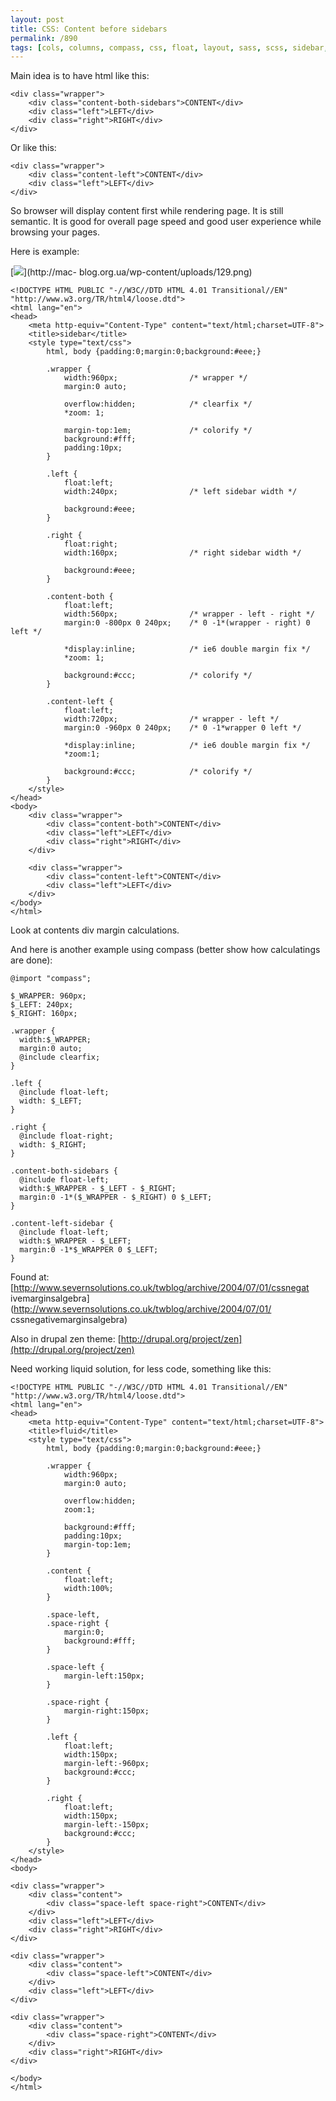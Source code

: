 ```yaml
---
layout: post
title: CSS: Content before sidebars
permalink: /890
tags: [cols, columns, compass, css, float, layout, sass, scss, sidebar, wrapper]
---
```


Main idea is to have html like this:


    <div class="wrapper">
        <div class="content-both-sidebars">CONTENT</div>
        <div class="left">LEFT</div>
        <div class="right">RIGHT</div>
    </div>




Or like this:


    <div class="wrapper">
        <div class="content-left">CONTENT</div>
        <div class="left">LEFT</div>
    </div>


So browser will display content first while rendering page. It is still
semantic. It is good for overall page speed and good user experience while
browsing your pages.


Here is example:


[![](http://mac-blog.org.ua/wp-content/uploads/129-300x36.png)](http://mac-
blog.org.ua/wp-content/uploads/129.png)


    <!DOCTYPE HTML PUBLIC "-//W3C//DTD HTML 4.01 Transitional//EN" "http://www.w3.org/TR/html4/loose.dtd">
    <html lang="en">
    <head>
        <meta http-equiv="Content-Type" content="text/html;charset=UTF-8">
        <title>sidebar</title>
        <style type="text/css">
            html, body {padding:0;margin:0;background:#eee;}

            .wrapper {
                width:960px;                /* wrapper */
                margin:0 auto;

                overflow:hidden;            /* clearfix */
                *zoom: 1;

                margin-top:1em;             /* colorify */
                background:#fff;
                padding:10px;
            }

            .left {
                float:left;
                width:240px;                /* left sidebar width */

                background:#eee;
            }

            .right {
                float:right;
                width:160px;                /* right sidebar width */

                background:#eee;
            }

            .content-both {
                float:left;
                width:560px;                /* wrapper - left - right */
                margin:0 -800px 0 240px;    /* 0 -1*(wrapper - right) 0 left */

                *display:inline;            /* ie6 double margin fix */
                *zoom: 1;

                background:#ccc;            /* colorify */
            }

            .content-left {
                float:left;
                width:720px;                /* wrapper - left */
                margin:0 -960px 0 240px;    /* 0 -1*wrapper 0 left */

                *display:inline;            /* ie6 double margin fix */
                *zoom:1;

                background:#ccc;            /* colorify */
            }
        </style>
    </head>
    <body>
        <div class="wrapper">
            <div class="content-both">CONTENT</div>
            <div class="left">LEFT</div>
            <div class="right">RIGHT</div>
        </div>

        <div class="wrapper">
            <div class="content-left">CONTENT</div>
            <div class="left">LEFT</div>
        </div>
    </body>
    </html>




Look at contents div margin calculations.


And here is another example using compass (better show how calculatings are
done):


    @import "compass";

    $_WRAPPER: 960px;
    $_LEFT: 240px;
    $_RIGHT: 160px;

    .wrapper {
      width:$_WRAPPER;
      margin:0 auto;
      @include clearfix;
    }

    .left {
      @include float-left;
      width: $_LEFT;
    }

    .right {
      @include float-right;
      width: $_RIGHT;
    }

    .content-both-sidebars {
      @include float-left;
      width:$_WRAPPER - $_LEFT - $_RIGHT;
      margin:0 -1*($_WRAPPER - $_RIGHT) 0 $_LEFT;
    }

    .content-left-sidebar {
      @include float-left;
      width:$_WRAPPER - $_LEFT;
      margin:0 -1*$_WRAPPER 0 $_LEFT;
    }




Found at: [http://www.severnsolutions.co.uk/twblog/archive/2004/07/01/cssnegat
ivemarginsalgebra](http://www.severnsolutions.co.uk/twblog/archive/2004/07/01/
cssnegativemarginsalgebra)


Also in drupal zen theme:
[http://drupal.org/project/zen](http://drupal.org/project/zen)


Need working liquid solution, for less code, something like this:


    <!DOCTYPE HTML PUBLIC "-//W3C//DTD HTML 4.01 Transitional//EN" "http://www.w3.org/TR/html4/loose.dtd">
    <html lang="en">
    <head>
        <meta http-equiv="Content-Type" content="text/html;charset=UTF-8">
        <title>fluid</title>
        <style type="text/css">
            html, body {padding:0;margin:0;background:#eee;}

            .wrapper {
                width:960px;
                margin:0 auto;

                overflow:hidden;
                zoom:1;

                background:#fff;
                padding:10px;
                margin-top:1em;
            }

            .content {
                float:left;
                width:100%;
            }

            .space-left,
            .space-right {
                margin:0;
                background:#fff;
            }

            .space-left {
                margin-left:150px;
            }

            .space-right {
                margin-right:150px;
            }

            .left {
                float:left;
                width:150px;
                margin-left:-960px;
                background:#ccc;
            }

            .right {
                float:left;
                width:150px;
                margin-left:-150px;
                background:#ccc;
            }
        </style>
    </head>
    <body>

    <div class="wrapper">
        <div class="content">
            <div class="space-left space-right">CONTENT</div>
        </div>
        <div class="left">LEFT</div>
        <div class="right">RIGHT</div>
    </div>

    <div class="wrapper">
        <div class="content">
            <div class="space-left">CONTENT</div>
        </div>
        <div class="left">LEFT</div>
    </div>

    <div class="wrapper">
        <div class="content">
            <div class="space-right">CONTENT</div>
        </div>
        <div class="right">RIGHT</div>
    </div>

    </body>
    </html>


